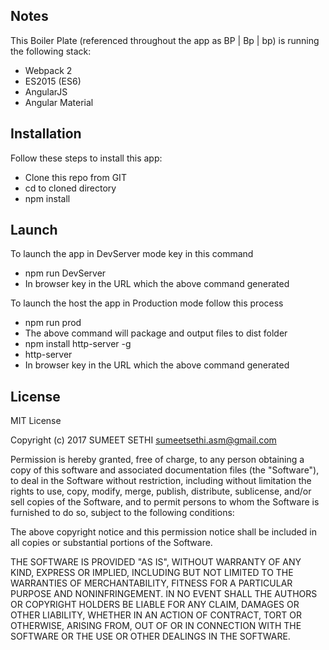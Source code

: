 ## Notes
This Boiler Plate (referenced throughout the app as BP | Bp | bp) is running the following stack:
-   Webpack 2 
-   ES2015 (ES6)
-   AngularJS  
-   Angular Material


## Installation
Follow these steps to install this app:
-   Clone this repo from GIT
-   cd to cloned directory
-   npm install


## Launch
To launch the app in DevServer mode key in this command 
-	npm run DevServer
-	In browser key in the URL which the above command generated

To launch the host the app in Production mode follow this process
-   npm run prod 
-   The above command will package and output files to dist folder </dist>
-	npm install http-server -g
-	http-server </dist> 
-	In browser key in the URL which the above command generated


## License
MIT License

Copyright (c) 2017 SUMEET SETHI <sumeetsethi.asm@gmail.com>

Permission is hereby granted, free of charge, to any person obtaining a copy
of this software and associated documentation files (the "Software"), to deal
in the Software without restriction, including without limitation the rights
to use, copy, modify, merge, publish, distribute, sublicense, and/or sell
copies of the Software, and to permit persons to whom the Software is
furnished to do so, subject to the following conditions:

The above copyright notice and this permission notice shall be included in all
copies or substantial portions of the Software.

THE SOFTWARE IS PROVIDED "AS IS", WITHOUT WARRANTY OF ANY KIND, EXPRESS OR
IMPLIED, INCLUDING BUT NOT LIMITED TO THE WARRANTIES OF MERCHANTABILITY,
FITNESS FOR A PARTICULAR PURPOSE AND NONINFRINGEMENT. IN NO EVENT SHALL THE
AUTHORS OR COPYRIGHT HOLDERS BE LIABLE FOR ANY CLAIM, DAMAGES OR OTHER
LIABILITY, WHETHER IN AN ACTION OF CONTRACT, TORT OR OTHERWISE, ARISING FROM,
OUT OF OR IN CONNECTION WITH THE SOFTWARE OR THE USE OR OTHER DEALINGS IN THE
SOFTWARE.